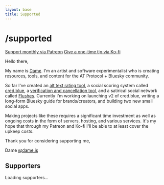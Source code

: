 ```yaml
---
layout: base
title: Supported
---
```


# /supported

[Support monthly via Patreon](https://patreon.com/dameis)
[Give a one-time tip via Ko-fi](https://ko-fi.com/dameis)

Hello there,

My name is [Dame](https://bsky.app/profile/dame.is). I'm an artist and software experimentalist who is creating resources, tools, and content for the AT Protocol + Bluesky community.

So far I've created an [alt text rating tool](https://cred.blue/alt-text), a social scoring system called [cred.blue](https://cred.blue/), a [verification and cancellation tool](https://cred.blue/verifier), and a satirical social network called [Flushes](https://flushes.app). Currently I'm working on launching v2 of cred.blue, writing a long-form Bluesky guide for brands/creators, and building two new small social apps.

Making projects like these requires a significant time investment as well as ongoing costs in the form of servers, hosting, and various services. It's my hope that through my Patreon and Ko-fi I'll be able to at least cover the upkeep costs.

Thank you for considering supporting me,

Dame
[@dame.is](https://bsky.app/profile/dame.is)

## Supporters

<div id="supporters-list">
  <p>Loading supporters...</p>
</div> 